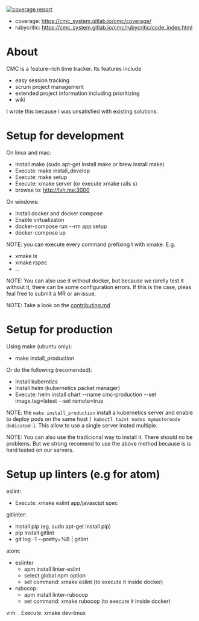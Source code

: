 [![coverage report](https://gitlab.com/cmc_system/cmc/badges/master/coverage.svg)](https://gitlab.com/cmc_system/cmc/commits/master)

* coverage: https://cmc_system.gitlab.io/cmc/coverage/
* rubycritic: https://cmc_system.gitlab.io/cmc/rubycritic/code_index.html

# About
CMC is a feature-rich time tracker. Its features include
* easy session tracking
* scrum project management
* extended project information including prioritizing
* wiki

I wrote this because I was unsatisfied with existing solutions.


# Setup for development
On linux and mac:
- Install make (sudo apt-get install make or brew install make)
- Execute: make install_develop
- Execute: make setup
- Execute: xmake server (or execute xmake rails s)
- browse to: http://lvh.me:3000

On windows:
- Install docker and docker compose
- Enable virtualizaton
- docker-compose run --rm app setup
- docker-compose up

NOTE: you can execute every command prefixing t with xmake. E.g.
- xmake ls
- xmake rspec
- ...

NOTE: You can also use it without docker, but because we rarelly test
it without it, there can be some configuration errors. If this is the case,
pleas feal free to submit a MR or an issue.

NOTE: Take a look on the [contributing.md](CONTRIBUTING.md)

# Setup for production
Using make (ubuntu only):
- make install_production

Or do the following (recomended):
- Install kuberntics
- Install helm (kubernetics packet manager)
- Execute: helm install chart --name cmc-production
             --set image.tag=latest
             --set remote=true

NOTE: the `make install_production` install a kubernetics
server and enable to deploy pods on the same host
(` kubectl taint nodes mymasternode dedicated-`). This allow
to use a single server insted multiple.

NOTE: You can also use the tradicional way to install it. There
should no be problems. But we strong recomend to use the above method
because is is hard tested on our servers.

# Setup up linters (e.g for atom)
eslint:
- Execute: xmake eslint app/javascipt spec

gitlinter:
- Install pip (eg. sudo apt-get install pip)
- pip install gitlint
- git log -1 --pretty=%B | gitlint

atom:
- eslinter
  * apm install linter-eslint
  * select global npm option
  * set command: xmake eslint (to execute it inside docker)
- rubocop:
  * apm install linter-rubocop
  * set command: xmake rubocop (to execute it inside docker)

vim:
. Execute: xmake dev-tmux
